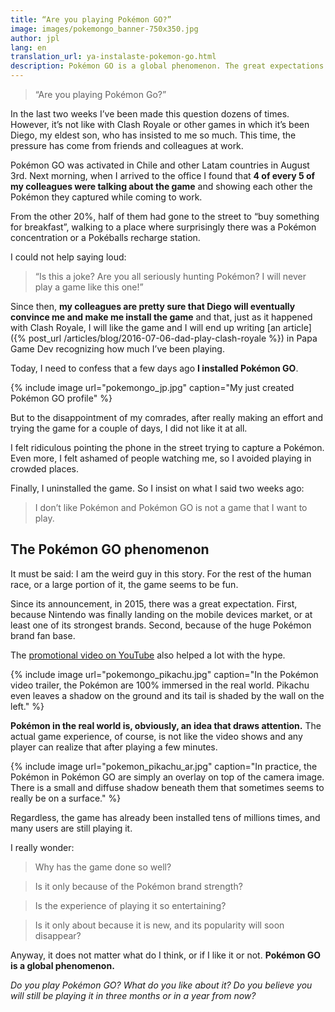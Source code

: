 ```yaml
---
title: “Are you playing Pokémon GO?”
image: images/pokemongo_banner-750x350.jpg
author: jpl
lang: en
translation_url: ya-instalaste-pokemon-go.html
description: Pokémon GO is a global phenomenon. The great expectations since its announcement and video trailer, and the huge popularity since its recent release.
---
```


> “Are you playing Pokémon Go?”

In the last two weeks I’ve been made this question dozens of times. However, it’s not like with Clash Royale or other games in which it’s been Diego, my eldest son, who has insisted to me so much. This time, the pressure has come from friends and colleagues at work.

Pokémon GO was activated in Chile and other Latam countries in August 3rd. Next morning, when I arrived to the office I found that **4 of every 5 of my colleagues were talking about the game** and showing each other the Pokémon they captured while coming to work.

From the other 20%, half of them had gone to the street to “buy something for breakfast”, walking to a place where surprisingly there was a Pokémon concentration or a Pokéballs recharge station.

I could not help saying loud:

> “Is this a joke? Are you all seriously hunting Pokémon? I will never play a game like this one!”

Since then, **my colleagues are pretty sure that Diego will eventually convince me and make me install the game** and that, just as it happened with Clash Royale, I will like the game and I will end up writing [an article]({% post_url /articles/blog/2016-07-06-dad-play-clash-royale %}) in Papa Game Dev recognizing how much I’ve been playing.

Today, I need to confess that a few days ago **I installed Pokémon GO**.

{% include image url="pokemongo_jp.jpg" caption="My just created Pokémon GO profile" %}

But to the disappointment of my comrades, after really making an effort and trying the game for a couple of days, I did not like it at all.

I felt ridiculous pointing the phone in the street trying to capture a Pokémon. Even more, I felt ashamed of people watching me, so I avoided playing in crowded places.

Finally, I uninstalled the game. So I insist on what I said two weeks ago:

> I don’t like Pokémon and Pokémon GO is not a game that I want to play.

## The Pokémon GO phenomenon

It must be said: I am the weird guy in this story. For the rest of the human race, or a large portion of it, the game seems to be fun.

Since its announcement, in 2015, there was a great expectation. First, because Nintendo was finally landing on the mobile devices market, or at least one of its strongest brands. Second, because of the huge Pokémon brand fan base.

The [promotional video on YouTube](https://www.youtube.com/watch?v=2sj2iQyBTQs) also helped a lot with the hype.

{% include image url="pokemongo_pikachu.jpg" caption="In the Pokémon video trailer, the Pokémon are 100% immersed in the real world. Pikachu even leaves a shadow on the ground and its tail is shaded by the wall on the left." %}

**Pokémon in the real world is, obviously, an idea that draws attention.** The actual game experience, of course, is not like the video shows and any player can realize that after playing a few minutes.

{% include image url="pokemon_pikachu_ar.jpg" caption="In practice, the Pokémon in Pokémon GO are simply an overlay on top of the camera image. There is a small and diffuse shadow beneath them that sometimes seems to really be on a surface." %}

Regardless, the game has already been installed tens of millions times, and many users are still playing it.

I really wonder:

> Why has the game done so well?

> Is it only because of the Pokémon brand strength?

> Is the experience of playing it so entertaining?

> Is it only about because it is new, and its popularity will soon disappear?

Anyway, it does not matter what do I think, or if I like it or not. **Pokémon GO is a global phenomenon.**

*Do you play Pokémon GO? What do you like about it? Do you believe you will still be playing it in three months or in a year from now?*
